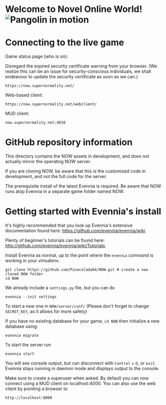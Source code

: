# Welcome to Novel Online World!![Pangolin in motion](https://github.com/Pinacolada64/NOW/blob/master/web/static/website/images/NOW-icon.png)

# Connecting to the live game

Game status page (who is on):

Disregard the expired security certificate warning from your browser.
(We realize this can be an issue for security-conscious individuals, we shall endeavour to update the security certificate as soon as we can.)

    https://now.supernormality.net/
    
Web-based client:

    https://now.supernormality.net/webclient/

MUD client:

    now.supernormality.net:4010

# GitHub repository information

This directory contains the NOW assets in development, and does not
actually mirror the operating NOW server.

If you are cloning NOW, be aware that this is the customized code
in development, and not the full code for the server.

The prerequisite install of the latest Evennia is required. Be aware
that NOW runs atop Evennia in a separate game folder named NOW.

# Getting started with Evennia's install

It's highly recommended that you look up Evennia's extensive
documentation found here: https://github.com/evennia/evennia/wiki.

Plenty of beginner's tutorials can be found here:
http://github.com/evennia/evennia/wiki/Tutorials.

Install Evennia as normal, up to the point where the `evennia` command is working in your virtualenv.
    
    git clone https://github.com/Pinacolada64/NOW.git # create a new cloned NOW folder
    cd NOW
    
We already include a `settings.py` file, but you can do

    evennia --init settings

To start a new one in `NOW/server/conf/`
(Please don't forget to change `SECRET_KEY`, as it allows for more safety)

If you have no existing database for your game, `cd NOW` then
 initialize a new database using:

    evennia migrate

To start the server run

    evennia start

You will see console output, but can disconnect with `Control` + `D`, or `exit`.
Evennia stays running in daemon mode and displays output to the console.

Make sure to create a superuser when asked. By default you can now
connect using a MUD client on localhost:4000.  You can also use 
the web client by pointing a browser to

    http://localhost:8000
